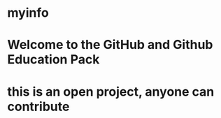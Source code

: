 # myinfo
# Welcome to the GitHub and Github Education Pack
# this is an open project, anyone can contribute
